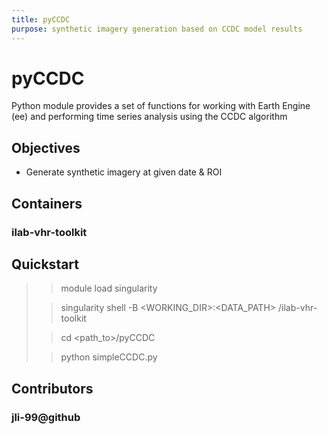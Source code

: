 ```yaml
---
title: pyCCDC
purpose: synthetic imagery generation based on CCDC model results
---
```


# pyCCDC

Python module provides a set of functions for working with Earth Engine (ee) 
and performing time series analysis using the CCDC algorithm

## Objectives

- Generate synthetic imagery at given date & ROI

## Containers

### ilab-vhr-toolkit 

## Quickstart

> >module load singularity
>
> >singularity shell -B <WORKING_DIR>:<DATA_PATH> <path-to>/ilab-vhr-toolkit
> 
> >cd <path_to>/pyCCDC
> 
> >python simpleCCDC.py



## Contributors

### jli-99@github
